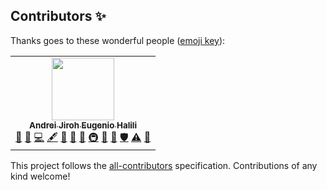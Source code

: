 
## Contributors ✨

Thanks goes to these wonderful people ([emoji key](https://allcontributors.org/docs/en/emoji-key)):

<!-- ALL-CONTRIBUTORS-LIST:START - Do not remove or modify this section -->
<!-- prettier-ignore-start -->
<!-- markdownlint-disable -->
<table>
  <tr>
    <td align="center"><a href="https://andreijiroh.tk/"><img src="https://avatars.githubusercontent.com/u/34998342?v=4?s=100" width="100px;" alt=""/><br /><sub><b>Andrei Jiroh Eugenio Halili</b></sub></a><br /><a href="#blog-AndreiJirohHaliliDev2006" title="Blogposts">📝</a> <a href="https://github.com/Community-Lores/community-lores.github.io/issues?q=author%3AAndreiJirohHaliliDev2006" title="Bug reports">🐛</a> <a href="https://github.com/Community-Lores/community-lores.github.io/commits?author=AndreiJirohHaliliDev2006" title="Code">💻</a> <a href="#content-AndreiJirohHaliliDev2006" title="Content">🖋</a> <a href="#design-AndreiJirohHaliliDev2006" title="Design">🎨</a> <a href="https://github.com/Community-Lores/community-lores.github.io/commits?author=AndreiJirohHaliliDev2006" title="Documentation">📖</a> <a href="#ideas-AndreiJirohHaliliDev2006" title="Ideas, Planning, & Feedback">🤔</a> <a href="#infra-AndreiJirohHaliliDev2006" title="Infrastructure (Hosting, Build-Tools, etc)">🚇</a> <a href="#maintenance-AndreiJirohHaliliDev2006" title="Maintenance">🚧</a> <a href="https://github.com/Community-Lores/community-lores.github.io/pulls?q=is%3Apr+reviewed-by%3AAndreiJirohHaliliDev2006" title="Reviewed Pull Requests">👀</a> <a href="#security-AndreiJirohHaliliDev2006" title="Security">🛡️</a> <a href="https://github.com/Community-Lores/community-lores.github.io/commits?author=AndreiJirohHaliliDev2006" title="Tests">⚠️</a> <a href="#tool-AndreiJirohHaliliDev2006" title="Tools">🔧</a></td>
  </tr>
</table>

<!-- markdownlint-restore -->
<!-- prettier-ignore-end -->

<!-- ALL-CONTRIBUTORS-LIST:END -->

This project follows the [all-contributors](https://github.com/all-contributors/all-contributors) specification. Contributions of any kind welcome!